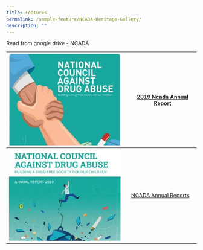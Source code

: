 ```yaml
---
title: Features
permalink: /sample-feature/NCADA-Heritage-Gallery/
description: ""
---
```

Read from google drive - NCADA



| ![](/images/2019AR.jpg) | |[2019 Ncada Annual Report](https://drive.google.com/file/d/1qKaVTXHiPNBw7aaOsEx5nT6H33QE62x1/view?usp=sharing) |
| -------- | -------- | -------- |
| ![](/images/2020AR.jpg)   | | [NCADA Annual Reports](https://drive.google.com/file/d/1VWy56iwIgDVyKOBpZdwX-lXThTe5wv_v/view?usp=sharing)   |